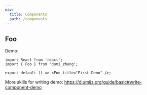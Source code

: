 ```yaml
---
nav:
  title: Components
  path: /components
---
```


## Foo

Demo:

```tsx
import React from 'react';
import { Foo } from 'dumi_zhang';

export default () => <Foo title="First Demo" />;
```

More skills for writing demo: https://d.umijs.org/guide/basic#write-component-demo

